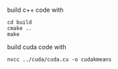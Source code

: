 build c++ code with

```
cd build
cmake ..
make
```

build cuda code with 
```
nvcc ../cuda/cuda.cu -o cudakmeans
```
